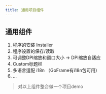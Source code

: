 ```yaml
---
title: 通用项目组件
---
```


## 通用组件

1. 程序的安装 Installer
2. 程序设置的保存/读取
3. 可调整DPI缩放和窗口大小 -> DPI缩放自适应
4. Custom标题栏
5. 多语言适配 i18n （GoFrame有i18n包可用）
6. ...

> 对以上组件整合做一个项目demo
